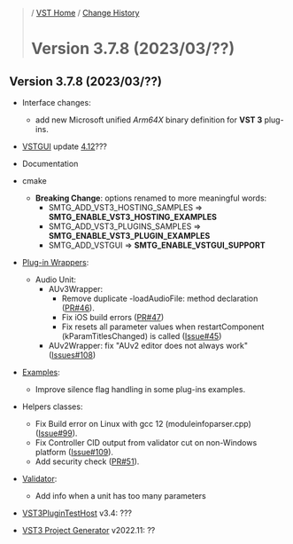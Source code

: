 >/ [VST Home](../) / [Change History](./Index.md)
>
># Version 3.7.8 (2023/03/??)

## Version 3.7.8 (2023/03/??)

- Interface changes:
  - add new Microsoft unified *Arm64X* binary definition for **VST 3** plug-ins.
- [VSTGUI](../What+is+the+VST+3+SDK/VSTGUI.md) update [4.12](https://github.com/steinbergmedia/vstgui/releases/tag/vstgui4_12)???
  
- Documentation

- cmake
  - **Breaking Change**: options renamed to more meaningful words:
    - SMTG_ADD_VST3_HOSTING_SAMPLES => **SMTG_ENABLE_VST3_HOSTING_EXAMPLES**
    - SMTG_ADD_VST3_PLUGINS_SAMPLES => **SMTG_ENABLE_VST3_PLUGIN_EXAMPLES**
    - SMTG_ADD_VSTGUI => **SMTG_ENABLE_VSTGUI_SUPPORT**

- [Plug-in Wrappers](../What+is+the+VST+3+SDK/Wrappers/Index.md):
  - Audio Unit:
    - AUv3Wrapper:
      - Remove duplicate -loadAudioFile: method declaration ([PR#46](https://github.com/steinbergmedia/vst3_public_sdk/pull/46)).
      - Fix iOS build errors ([PR#47](https://github.com/steinbergmedia/vst3_public_sdk/pull/46))
      - Fix resets all parameter values when restartComponent (kParamTitlesChanged) is called ([Issue#45](https://github.com/steinbergmedia/vst3_public_sdk/issues/45))
    - AUv2Wrapper: fix "AUv2 editor does not always work"([Issues#108](https://github.com/steinbergmedia/vst3sdk/issues/108))

- [Examples](../What+is+the+VST+3+SDK/Plug-in+Examples.md):
  - Improve silence flag handling in some plug-ins examples.

- Helpers classes:
  - Fix Build error on Linux with gcc 12 (moduleinfoparser.cpp) ([Issue#99](https://github.com/steinbergmedia/vst3_public_sdk/pull/46)).
  - Fix Controller CID output from validator cut on non-Windows platform ([Issue#109](https://github.com/steinbergmedia/vst3sdk/issues/109)).
  - Add security check ([PR#51](https://github.com/steinbergmedia/vst3_public_sdk/pull/51)).

- [Validator](../What+is+the+VST+3+SDK/Index.md#validator-command-line):
  - Add info when a unit has too many parameters

- [VST3PluginTestHost](../What+is+the+VST+3+SDK/Plug-in+Test+Host.md) v3.4: ???

- [VST3 Project Generator](../What+is+the+VST+3+SDK/Project+Generator.md) v2022.11: ??